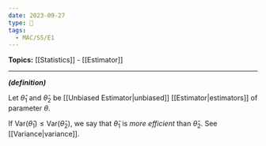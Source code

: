 ```yaml
---
date: 2023-09-27
type: 🧠
tags:
  - MAC/S5/E1
---
```


**Topics:** [[Statistics]] - [[Estimator]]

---

_**(definition)**_

Let $\hat{\theta}_{1}$ and $\hat{\theta}_{2}$ be [[Unbiased Estimator|unbiased]] [[Estimator|estimators]] of parameter $\theta$.

If $\mathrm{Var}(\hat{\theta}_{1}) \leq \mathrm{Var}(\hat{\theta}_{2})$, we say that $\hat{\theta}_{1}$ is _more efficient_ than $\hat{\theta}_{2}$. See [[Variance|variance]].

